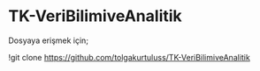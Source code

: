 # TK-VeriBilimiveAnalitik

Dosyaya erişmek için;

!git clone https://github.com/tolgakurtuluss/TK-VeriBilimiveAnalitik

